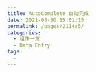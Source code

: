 ```yaml
---
title: AutoComplete 自动完成
date: 2021-03-30 15:01:15
permalink: /pages/2114a5/
categories:
  - 组件一览
  - Data Entry
tags:
  - 
---
```

